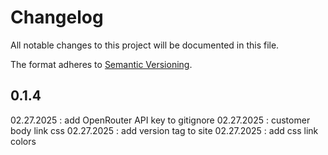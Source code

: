 # Changelog
All notable changes to this project will be documented in this file.

The format adheres to [Semantic Versioning](https://semver.org/spec/v2.0.0.html).

## 0.1.4
02.27.2025 : add OpenRouter API key to gitignore
02.27.2025 : customer body link css
02.27.2025 : add version tag to site
02.27.2025 : add css link colors